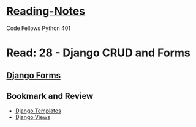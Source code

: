 # [Reading-Notes](https://alsosteve.github.io/reading-notes/)
Code Fellows Python 401

# Read: 28 - Django CRUD and Forms

## [Django Forms](https://developer.mozilla.org/en-US/docs/Learn/Server-side/Django/Forms)

## Bookmark and Review
- [Django Templates](https://developer.mozilla.org/en-US/docs/Learn/Server-side/Django/Home_page)
- [Django Views](https://developer.mozilla.org/en-US/docs/Learn/Server-side/Django/Generic_views)